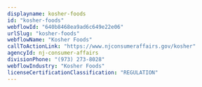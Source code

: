 ```yaml
---
displayname: kosher-foods
id: "kosher-foods"
webflowId: "640b8468ea9ad6c649e22e06"
urlSlug: "kosher-foods"
webflowName: "Kosher Foods"
callToActionLink: "https://www.njconsumeraffairs.gov/kosher"
agencyId: nj-consumer-affairs
divisionPhone: "(973) 273-8028"
webflowIndustry: "Kosher Foods"
licenseCertificationClassification: "REGULATION"
---
```

